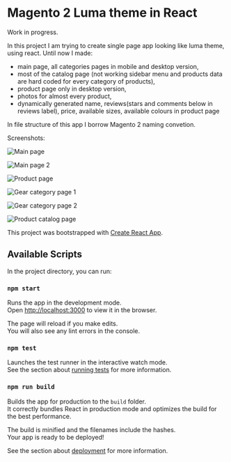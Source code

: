 # Magento 2 Luma theme in React

Work in progress.

In this project I am trying to create single page app looking like luma theme, using react. Until now I made:
-  main page, all categories pages in mobile and desktop version,
-  most of the catalog page (not working sidebar menu and products data are hard coded for every category of products),
-  product page only in desktop version,
-  photos for almost every product,
-  dynamically generated name, reviews(stars and comments below in reviews label), price, available sizes, available colours in product page


In file structure of this app I borrow Magento 2 naming convetion.


Screenshots:

![Main page](https://i.imgur.com/JLh6IG6.png)

![Main page 2](https://i.imgur.com/xccfu5P.png)

![Product page](https://i.imgur.com/aqQlQIo.png)

![Gear category page 1](https://i.imgur.com/cLkZMYy.png)

![Gear category page 2](https://i.imgur.com/uv2WBJh.png)

![Product catalog page](https://i.imgur.com/jTp2eWg.png)



This project was bootstrapped with [Create React App](https://github.com/facebook/create-react-app).

## Available Scripts

In the project directory, you can run:

### `npm start`

Runs the app in the development mode.<br />
Open [http://localhost:3000](http://localhost:3000) to view it in the browser.

The page will reload if you make edits.<br />
You will also see any lint errors in the console.

### `npm test`

Launches the test runner in the interactive watch mode.<br />
See the section about [running tests](https://facebook.github.io/create-react-app/docs/running-tests) for more information.

### `npm run build`

Builds the app for production to the `build` folder.<br />
It correctly bundles React in production mode and optimizes the build for the best performance.

The build is minified and the filenames include the hashes.<br />
Your app is ready to be deployed!

See the section about [deployment](https://facebook.github.io/create-react-app/docs/deployment) for more information.

